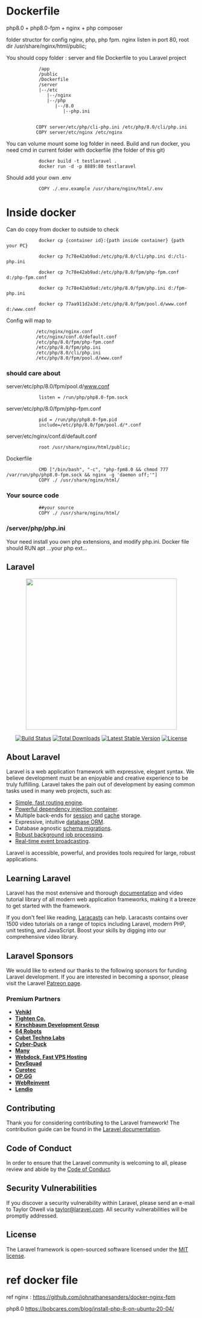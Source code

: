 # Dockerfile

php8.0 + php8.0-fpm + nginx + php composer

folder structor for config nginx, php, php fpm. nginx listen in port 80, root dir /usr/share/nginx/html/public;

You should copy folder : server and file Dockerfile to you Laravel project

                /app
                /public                
                /Dockerfile 
                /server
                |--/etc
                   |--/nginx
                   |--/php
                      |--/8.0
                         |--php.ini

               
               COPY server/etc/php/cli-php.ini /etc/php/8.0/cli/php.ini
               COPY server/etc/nginx /etc/nginx
                   

You can volume mount some log folder in need. Build and run docker, you need cmd in current folder with dockerfile (the folder of this git)

                docker build -t testlaravel .
                docker run -d -p 8889:80 testlaravel 

Should add your own .env 

                COPY ./.env.example /usr/share/nginx/html/.env
# Inside docker

Can do copy from docker to outside to check
                
                docker cp {container id}:{path inside container} {path your PC}

                docker cp 7c78e42ab9ad:/etc/php/8.0/cli/php.ini d:/cli-php.ini

                docker cp 7c78e42ab9ad:/etc/php/8.0/fpm/php-fpm.conf d:/php-fpm.conf

                docker cp 7c78e42ab9ad:/etc/php/8.0/fpm/php.ini d:/fpm-php.ini

                docker cp 77aa911d2a3d:/etc/php/8.0/fpm/pool.d/www.conf d:/www.conf

Config will map to 

               /etc/nginx/nginx.conf
               /etc/nginx/conf.d/default.conf
               /etc/php/8.0/fpm/php-fpm.conf
               /etc/php/8.0/fpm/php.ini
               /etc/php/8.0/cli/php.ini
               /etc/php/8.0/fpm/pool.d/www.conf

### should care about
                
server/etc/php/8.0/fpm/pool.d/www.conf
                
                listen = /run/php/php8.0-fpm.sock                                

server/etc/php/8.0/fpm/php-fpm.conf

                pid = /run/php/php8.0-fpm.pid                
                include=/etc/php/8.0/fpm/pool.d/*.conf
                
server/etc/nginx/conf.d/default.conf
                               
                root /usr/share/nginx/html/public;          

Dockerfile

                CMD ["/bin/bash", "-c", "php-fpm8.0 && chmod 777 /var/run/php/php8.0-fpm.sock && nginx -g 'daemon off;'"]
                COPY ./ /usr/share/nginx/html/

### Your source code
            
                ##your source
                COPY ./ /usr/share/nginx/html/

### /server/php/php.ini

Your need install you own php extensions, and modify php.ini. Docker file should RUN apt ...your php ext...

## Laravel

<p align="center"><a href="https://laravel.com" target="_blank"><img src="https://raw.githubusercontent.com/laravel/art/master/logo-lockup/5%20SVG/2%20CMYK/1%20Full%20Color/laravel-logolockup-cmyk-red.svg" width="400"></a></p>

<p align="center">
<a href="https://travis-ci.org/laravel/framework"><img src="https://travis-ci.org/laravel/framework.svg" alt="Build Status"></a>
<a href="https://packagist.org/packages/laravel/framework"><img src="https://img.shields.io/packagist/dt/laravel/framework" alt="Total Downloads"></a>
<a href="https://packagist.org/packages/laravel/framework"><img src="https://img.shields.io/packagist/v/laravel/framework" alt="Latest Stable Version"></a>
<a href="https://packagist.org/packages/laravel/framework"><img src="https://img.shields.io/packagist/l/laravel/framework" alt="License"></a>
</p>

## About Laravel

Laravel is a web application framework with expressive, elegant syntax. We believe development must be an enjoyable and creative experience to be truly fulfilling. Laravel takes the pain out of development by easing common tasks used in many web projects, such as:

- [Simple, fast routing engine](https://laravel.com/docs/routing).
- [Powerful dependency injection container](https://laravel.com/docs/container).
- Multiple back-ends for [session](https://laravel.com/docs/session) and [cache](https://laravel.com/docs/cache) storage.
- Expressive, intuitive [database ORM](https://laravel.com/docs/eloquent).
- Database agnostic [schema migrations](https://laravel.com/docs/migrations).
- [Robust background job processing](https://laravel.com/docs/queues).
- [Real-time event broadcasting](https://laravel.com/docs/broadcasting).

Laravel is accessible, powerful, and provides tools required for large, robust applications.

## Learning Laravel

Laravel has the most extensive and thorough [documentation](https://laravel.com/docs) and video tutorial library of all modern web application frameworks, making it a breeze to get started with the framework.

If you don't feel like reading, [Laracasts](https://laracasts.com) can help. Laracasts contains over 1500 video tutorials on a range of topics including Laravel, modern PHP, unit testing, and JavaScript. Boost your skills by digging into our comprehensive video library.

## Laravel Sponsors

We would like to extend our thanks to the following sponsors for funding Laravel development. If you are interested in becoming a sponsor, please visit the Laravel [Patreon page](https://patreon.com/taylorotwell).

### Premium Partners

- **[Vehikl](https://vehikl.com/)**
- **[Tighten Co.](https://tighten.co)**
- **[Kirschbaum Development Group](https://kirschbaumdevelopment.com)**
- **[64 Robots](https://64robots.com)**
- **[Cubet Techno Labs](https://cubettech.com)**
- **[Cyber-Duck](https://cyber-duck.co.uk)**
- **[Many](https://www.many.co.uk)**
- **[Webdock, Fast VPS Hosting](https://www.webdock.io/en)**
- **[DevSquad](https://devsquad.com)**
- **[Curotec](https://www.curotec.com/services/technologies/laravel/)**
- **[OP.GG](https://op.gg)**
- **[WebReinvent](https://webreinvent.com/?utm_source=laravel&utm_medium=github&utm_campaign=patreon-sponsors)**
- **[Lendio](https://lendio.com)**

## Contributing

Thank you for considering contributing to the Laravel framework! The contribution guide can be found in the [Laravel documentation](https://laravel.com/docs/contributions).

## Code of Conduct

In order to ensure that the Laravel community is welcoming to all, please review and abide by the [Code of Conduct](https://laravel.com/docs/contributions#code-of-conduct).

## Security Vulnerabilities

If you discover a security vulnerability within Laravel, please send an e-mail to Taylor Otwell via [taylor@laravel.com](mailto:taylor@laravel.com). All security vulnerabilities will be promptly addressed.

## License

The Laravel framework is open-sourced software licensed under the [MIT license](https://opensource.org/licenses/MIT).

# ref docker file


ref nginx : https://github.com/johnathanesanders/docker-nginx-fpm

php8.0 https://bobcares.com/blog/install-php-8-on-ubuntu-20-04/
